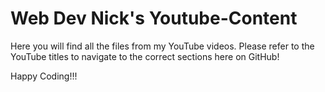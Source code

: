 # Web Dev Nick's Youtube-Content

Here you will find all the files from my YouTube videos. Please refer to the YouTube titles to navigate to the correct sections here on GitHub!

Happy Coding!!!
